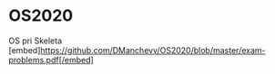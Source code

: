 # OS2020
OS pri Skeleta
[embed]https://github.com/DManchevv/OS2020/blob/master/exam-problems.pdf[/embed]
